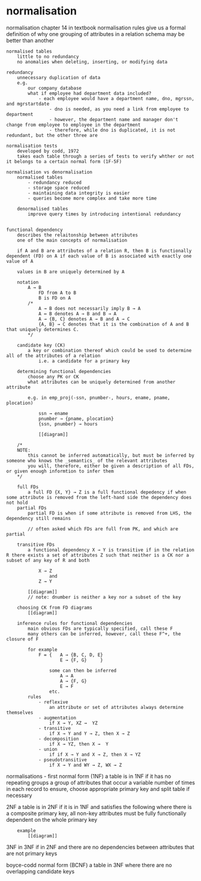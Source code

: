 # normalisation

normalisation
    chapter 14 in textbook
    normalisation rules give us a formal definition of why one grouping of attributes in a relation schema may be better than another

    normalised tables
        little to no redundancy
        no anomalies when deleting, inserting, or modifying data

    redundancy
        unnecessary duplication of data
        e.g.
            our company database
            what if employee had department data included?
                - each employee would have a department name, dno, mgrssn, and mgrstartdate
                    - dno is needed, as you need a link from employee to department
                    - however, the department name and manager don't change from employee to employee in the department
                    - therefore, while dno is duplicated, it is not redundant, but the other three are

    normalisation tests
        developed by codd, 1972
        takes each table through a series of tests to verify whther or not it belongs to a certain normal form (1F-5F)

    normalisation vs denormalisation
        normalised tables
            - redundancy reduced
            - storage space reduced
            - maintaining data integrity is easier
            - queries become more complex and take more time

        denormalised tables
            improve query times by introducing intentional redundancy


    functional dependency
        describes the relaitonship between attributes
        one of the main concepts of normalisation

        if A and B are attributes of a relation R, then B is functionally dependent (FD) on A if each value of B is associated with exactly one value of A

        values in B are uniquely determined by A

        notation
            A → B 
                FD from A to B
                B is FD on A
            /*
                A → B does not necessarily imply B → A
                A ↔ B denotes A → B and B → A
                A → {B, C} denotes A → B and A → C
                {A, B} → C denotes that it is the combination of A and B that uniquely determines C.
            */

        candidate key (CK)
            a key or combination thereof which could be used to determine all of the attributes of a relation
                i.e. a candidate for a primary key

        determining functional dependencies
            choose any PK or CK
            what attributes can be uniquely determined from another attribute

            e.g. in emp_proj(-ssn, pnumber-, hours, ename, pname, plocation)

                ssn → ename
                pnumber → {pname, plocation}
                {ssn, pnumber} → hours

                [[diagram]]

        /*
        NOTE:
            this cannot be inferred automatically, but must be inferred by someone who knows the _semantics_ of the relevant attributes
            you will, therefore, either be given a description of all FDs, or given enough informtion to infer them
        */

        full FDs
            a full FD {X, Y} → Z is a full functional depedency if when some attribute is removed from the left-hand side the dependency does not hold
        partial FDs
            partial FD is when if some attribute is removed from LHS, the dependency still remains
            
            // often asked which FDs are full from PK, and which are partial

        transitive FDs
            a functional dependency X → Y is transitive if in the relation R there exists a set of attributes Z such that neither is a CK nor a subset of any key of R and both
                
                X → Z 
                    and
                Z → Y

            [[diagram]]
            // note: dnumber is neither a key nor a subset of the key

        choosing CK from FD diagrams
            [[diagram]]
        
        inference rules for functional dependencies
            main obvious FDs are typically specified, call these F
            many others can be inferred, however, call these F^+, the closure of F

            for example
                F = {   A → {B, C, D, E}
                        E → {F, G}     }

                    some can then be inferred
                        A → A
                        A → {F, G}
                        E → F
                    etc.
            rules
                - reflexive
                    an attribute or set of attributes always determine themselves
                - augmentation
                    if X → Y, XZ →  YZ
                - transitive
                    if X → Y and Y → Z, then X → Z
                - decomposition
                    if X → YZ, then X →  Y
                - union
                    if if X → Y and X → Z, then X → YZ
                - pseudotransitive
                    if X → Y and WY → Z, WX → Z

normalisations - first normal form (1NF)
    a table is in 1NF if it has no repeating groups
        a group of attributes that occur a variable number of times in each record
        to ensure, choose appropriate primary key and split table if necessary
    
2NF
    a table is in 2NF if it is in 1NF and satisfies the following
        where there is a composite primary key, all non-key attributes must be fully functionally dependent on the whole primary key 

        example
            [[diagram]]

3NF
    in 3NF if in 2NF and there are no dependencies between attributes that are not primary keys

boyce-codd normal form (BCNF)
    a table in 3NF where there are no overlapping candidate keys